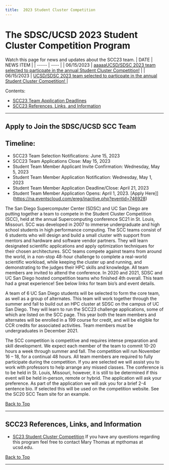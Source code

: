 ```yaml
---
title:  2023 Student Cluster Competition
---
```


# The SDSC/UCSD 2023 Student Cluster Competition Program 

Watch this page for news and updates about the SCC23 team.
| DATE | NEWS ITEM |
| ----- | ---- |
| 06/15/2023 | [aaaaaUCSD/SDSC 2023 team  selected to particpate in the annual Student Cluster Competition!](https://hpc-students.sdsc.edu/2023-06-18-SDSC-UCSD-Team-Selected-for-SCC23/) |
| 06/15/2023 | [UCSD/SDSC 2023 team  selected to particpate in the annual Student Cluster Competition! ](https://hpc-students.sdsc.edu/2023-06-15-SDSC-UCSD-Team-Selected-for-SCC23/) |
<br/>




<a name="top">Contents:
* [SCC23 Team Application Deadlines](#apply)
* [SCC23 References, Links, and Information](#refs)
    

<hr>

## Apply to Join the SDSC/UCSD SCC Team<a name="apply"></a>

## Timeline:
* SCC23 Team Selection Notifications: June 15, 2023
* SCC23 Team Applications Close: May 15, 2023
* Student Team Member Applicant Invite Confirmation: Wednesday, May 5, 2023
* Student Team Member Application Notification: Wednesday, May 1, 2023    
* Student Team Member Application Deadline/Close:  April 21, 2023
* Student Team Member Application Opens: April 1, 2023. [Apply Here]](https://na.eventscloud.com/ereg/inactive.php?eventid=746928)

    
The San Diego Supercomputer Center (SDSC) and UC San Diego are putting together a team to compete in the Student Cluster Competition (SCC), held at the annual Supercomputing conference SC21 in St. Louis, Missouri. SCC was developed in 2007 to immerse undergraduate and high school students in high performance computing. The SCC teams consist of 6 students who will design and build a small cluster with support from mentors and hardware and software vendor partners. They will learn designated scientific applications and apply optimization techniques for their chosen architectures. SCC teams compete against teams from around the world, in a non-stop 48-hour challenge to complete a real-world scientific workload, while keeping the cluster up and running, and demonstrating to the judges their HPC skills and knowledge. All team members are invited to attend the conference. In 2020 and 2021, SDSC and UC San Diego hosted competition teams who finished 4th overall. This team had a great experience! See below links for team bio’s and event details.

A team of 6 UC San Diego students will be selected to form the core team, as well as a group of alternates. This team will work together through the summer and fall to build out an HPC cluster at SDSC on the campus of UC San Diego. They will learn to run the SCC23 challenge applications, some of which are listed on the SCC page. This year both the team members and alternates will be enrolled in a 199 course for credit, and will be eligible for CCR credits for associated activities. Team members must be undergraduates in December 2021.

The SCC competition is competitive and requires intense preparation and skill development. We expect each member of the team to commit 10-20 hours a week through summer and fall. The competition will run November 16 – 18, for a continual 48 hours. All team members are required to fully participate during the competition. If you are selected we will assist you to work with professors to help arrange any missed classes. The conference is to be held in St. Louis, Missouri, however, it is still to be determined if this event will be held in-person, remote or hybrid. The application will ask your preference. As part of the application we will ask you for a brief 2-4 sentence bio. If selected this will be used on the competition website. See the SC20 SCC Team site for an example.

[Back to Top](#top)
<hr>

## SCC23 References, Links, and Information<a name="refs"></a>

-   [SC23 Student Cluster Competition](https://sc23.supercomputing.org/program/studentssc/student-cluster-competition/)
    If you have any questions regarding this program feel free to contact Mary Thomas at mpthomas at ucsd.edu.

[Back to Top](#top)
<hr>
